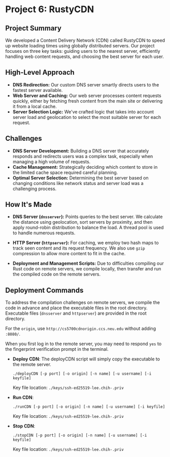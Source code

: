 # Project 6: RustyCDN

## Project Summary

We developed a Content Delivery Network (CDN) called RustyCDN to speed up website loading times using globally distributed servers. Our project focuses on three key tasks: guiding users to the nearest server, efficiently handling web content requests, and choosing the best server for each user.

## High-Level Approach

- **DNS Redirection:** Our custom DNS server smartly directs users to the fastest server available.
- **Web Server and Caching:** Our web server processes content requests quickly, either by fetching fresh content from the main site or delivering it from a local cache.
- **Server Selection Logic:** We've crafted logic that takes into account server load and geolocation to select the most suitable server for each request.

## Challenges

- **DNS Server Development:** Building a DNS server that accurately responds and redirects users was a complex task, especially when managing a high volume of requests.
- **Cache Management:** Strategically deciding which content to store in the limited cache space required careful planning.
- **Optimal Server Selection:** Determining the best server based on changing conditions like network status and server load was a challenging process.

## How It's Made

- **DNS Server (`dnsserver`):** Points queries to the best server. We calculate the distance using geolocation, sort servers by proximity, and then apply round-robin distribution to balance the load. A thread pool is used to handle numerous requests.
- **HTTP Server (`httpserver`):** For caching, we employ two hash maps to track seen content and its request frequency. We also use `gzip` compression to allow more content to fit in the cache.
  
- **Deployment and Management Scripts:** Due to difficulties compiling our Rust code on remote servers, we compile locally, then transfer and run the compiled code on the remote servers.

## Deployment Commands

To address the compilation challenges on remote servers, we compile the code in advance and place the executable files in the root directory. Executable files (`dnsserver` and `httpserver`) are provided in the root directory.

For the `origin`, use `http://cs5700cdnorigin.ccs.neu.edu` without adding `:8080/`.

When you first log in to the remote server, you may need to respond `yes` to the fingerprint verification prompt in the terminal.

- **Deploy CDN**:
  The deployCDN script will simply copy the executable to the remote server.
  ```
  ./deployCDN [-p port] [-o origin] [-n name] [-u username] [-i keyfile]
  ```
  Key file location: `./keys/ssh-ed25519-lee.chih-.priv`

- **Run CDN**: 
  ```
  ./runCDN [-p port] [-o origin] [-n name] [-u username] [-i keyfile]
  ```
  Key file location: `./keys/ssh-ed25519-lee.chih-.priv`

- **Stop CDN**: 
  ```
  ./stopCDN [-p port] [-o origin] [-n name] [-u username] [-i keyfile]
  ```
  Key file location: `./keys/ssh-ed25519-lee.chih-.priv`
